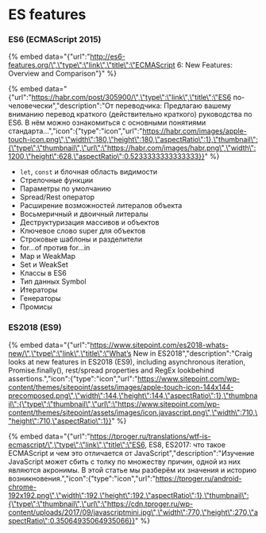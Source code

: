 # ES features

### ES6 \(ECMAScript 2015\)

{% embed data="{\"url\":\"http://es6-features.org/\",\"type\":\"link\",\"title\":\"ECMAScript 6: New Features: Overview and Comparison\"}" %}

{% embed data="{\"url\":\"https://habr.com/post/305900/\",\"type\":\"link\",\"title\":\"ES6 по-человечески\",\"description\":\"От переводчика: Предлагаю вашему вниманию перевод краткого \(действительно краткого\) руководства по ES6. В нём можно ознакомиться с основными понятиями стандарта...\",\"icon\":{\"type\":\"icon\",\"url\":\"https://habr.com/images/apple-touch-icon.png\",\"width\":180,\"height\":180,\"aspectRatio\":1},\"thumbnail\":{\"type\":\"thumbnail\",\"url\":\"https://habr.com/images/habr.png\",\"width\":1200,\"height\":628,\"aspectRatio\":0.5233333333333333}}" %}

* `let`, `const` и блочная область видимости
* Стрелочные функции
* Параметры по умолчанию
* Spread/Rest оператор
* Расширение возможностей литералов объекта
* Восьмеричный и двоичный литералы
* Деструктуризация массивов и объектов
* Ключевое слово super для объектов
* Строковые шаблоны и разделители
* for...of против for...in
* Map и WeakMap
* Set и WeakSet
* Классы в ES6
* Тип данных Symbol
* Итераторы
* Генераторы
* Промисы

### **ES2018 \(ES9\)**

{% embed data="{\"url\":\"https://www.sitepoint.com/es2018-whats-new/\",\"type\":\"link\",\"title\":\"What’s New in ES2018\",\"description\":\"Craig looks at new features in ES2018 \(ES9\), including asynchronous iteration, Promise.finally\(\), rest/spread properties and RegEx lookbehind assertions.\",\"icon\":{\"type\":\"icon\",\"url\":\"https://www.sitepoint.com/wp-content/themes/sitepoint/assets/images/apple-touch-icon-144x144-precomposed.png\",\"width\":144,\"height\":144,\"aspectRatio\":1},\"thumbnail\":{\"type\":\"thumbnail\",\"url\":\"https://www.sitepoint.com/wp-content/themes/sitepoint/assets/images/icon.javascript.png\",\"width\":710,\"height\":710,\"aspectRatio\":1}}" %}

{% embed data="{\"url\":\"https://tproger.ru/translations/wtf-is-ecmascript/\",\"type\":\"link\",\"title\":\"ES6, ES8, ES2017: что такое ECMAScript и чем это отличается от JavaScript\",\"description\":\"Изучение JavaScript может сбить с толку по множеству причин, одной из них являются акронимы. В этой статье мы разберём их значения и историю возникновения.\",\"icon\":{\"type\":\"icon\",\"url\":\"https://tproger.ru/android-chrome-192x192.png\",\"width\":192,\"height\":192,\"aspectRatio\":1},\"thumbnail\":{\"type\":\"thumbnail\",\"url\":\"https://cdn.tproger.ru/wp-content/uploads/2017/09/javascriptmini.jpg\",\"width\":770,\"height\":270,\"aspectRatio\":0.35064935064935066}}" %}

